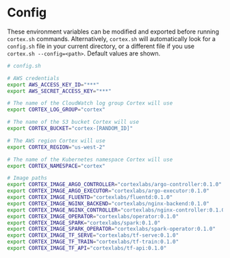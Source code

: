 # Config

These environment variables can be modified and exported before running `cortex.sh` commands. Alternatively, `cortex.sh` will automatically look for a `config.sh` file in your current directory, or a different file if you use `cortex.sh --config=<path>`. Default values are shown.

[](CORTEX_VERSION_STABLE)

```bash
# config.sh

# AWS credentials
export AWS_ACCESS_KEY_ID="***"
export AWS_SECRET_ACCESS_KEY="***"

# The name of the CloudWatch log group Cortex will use
export CORTEX_LOG_GROUP="cortex"

# The name of the S3 bucket Cortex will use
export CORTEX_BUCKET="cortex-[RANDOM_ID]"

# The AWS region Cortex will use
export CORTEX_REGION="us-west-2"

# The name of the Kubernetes namespace Cortex will use
export CORTEX_NAMESPACE="cortex"

# Image paths
export CORTEX_IMAGE_ARGO_CONTROLLER="cortexlabs/argo-controller:0.1.0"
export CORTEX_IMAGE_ARGO_EXECUTOR="cortexlabs/argo-executor:0.1.0"
export CORTEX_IMAGE_FLUENTD="cortexlabs/fluentd:0.1.0"
export CORTEX_IMAGE_NGINX_BACKEND="cortexlabs/nginx-backend:0.1.0"
export CORTEX_IMAGE_NGINX_CONTROLLER="cortexlabs/nginx-controller:0.1.0"
export CORTEX_IMAGE_OPERATOR="cortexlabs/operator:0.1.0"
export CORTEX_IMAGE_SPARK="cortexlabs/spark:0.1.0"
export CORTEX_IMAGE_SPARK_OPERATOR="cortexlabs/spark-operator:0.1.0"
export CORTEX_IMAGE_TF_SERVE="cortexlabs/tf-serve:0.1.0"
export CORTEX_IMAGE_TF_TRAIN="cortexlabs/tf-train:0.1.0"
export CORTEX_IMAGE_TF_API="cortexlabs/tf-api:0.1.0"
```
